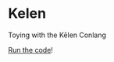 # Kelen
Toying with the Kēlen Conlang

[Run the code](https://rawcdn.githack.com/MarianAldenhoevel/Kelen/39a3a91/index.html)!
